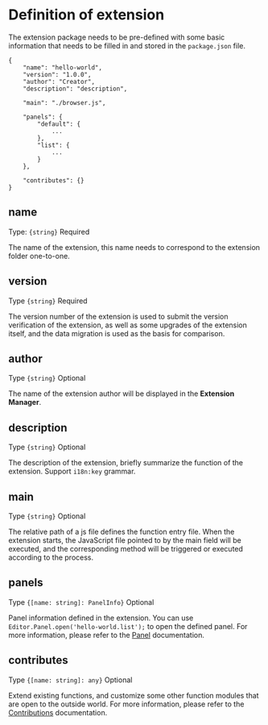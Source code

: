# Definition of extension

The extension package needs to be pre-defined with some basic information that needs to be filled in and stored in the `package.json` file.

```jaon
{
    "name": "hello-world",
    "version": "1.0.0",
    "author": "Creator",
    "description": "description",

    "main": "./browser.js",

    "panels": {
        "default": {
            ...
        },
        "list": {
            ...
        }
    },

    "contributes": {}
}
```

## name

Type: `{string}` Required

The name of the extension, this name needs to correspond to the extension folder one-to-one.

## version

Type `{string}` Required

The version number of the extension is used to submit the version verification of the extension, as well as some upgrades of the extension itself, and the data migration is used as the basis for comparison.

## author

Type `{string}` Optional

The name of the extension author will be displayed in the **Extension Manager**.

## description

Type `{string}` Optional

The description of the extension, briefly summarize the function of the extension. Support `i18n:key` grammar.

## main

Type `{string}` Optional

The relative path of a js file defines the function entry file. When the extension starts, the JavaScript file pointed to by the main field will be executed, and the corresponding method will be triggered or executed according to the process.

## panels

Type `{[name: string]: PanelInfo}` Optional

Panel information defined in the extension. You can use `Editor.Panel.open('hello-world.list');` to open the defined panel. For more information, please refer to the [Panel](./panel.md) documentation.

## contributes

Type `{[name: string]: any}` Optional

Extend existing functions, and customize some other function modules that are open to the outside world. For more information, please refer to the [Contributions](./contributions.md) documentation.
